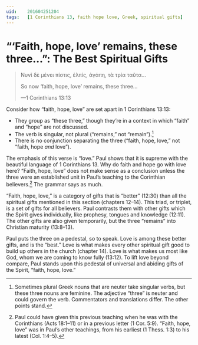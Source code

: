 ```yaml
---
uid:	201604251204
tags:	[1 Corinthians 13, faith hope love, Greek, spiritual gifts]
---
```


# “‘Faith, hope, love’ remains, these three…”: The Best Spiritual Gifts

> <span lang="el">Νυνὶ δὲ μένει πίστις, ἐλπίς, ἀγάπη, τὰ τρία ταῦτα</span>…
> 
> So now ‘faith, hope, love’ remains, these three…
> 
> —1 Corinthians 13:13

Consider how “faith, hope, love” are set apart in 1 Corinthians 13:13:

- They group as “these three,” though they’re in a context in which “faith” and “hope” are not discussed.
- The verb is singular, not plural (“remains,” not “remain”).[^1]
- There is no conjunction separating the three (“faith, hope, love,” not “faith, hope *and* love”).

The emphasis of this verse is “love.” Paul shows that it is supreme with the beautiful language of 1 Corinthians 13. Why do faith and hope go with love here? “Faith, hope, love” does not make sense as a conclusion unless the three were an established unit in Paul’s teaching to the Corinthian believers.[^2] The grammar says as much.

“Faith, hope, love,” is a category of gifts that is “better” (12:30) than all the spiritual gifts mentioned in this section (chapters 12–14). This triad, or triplet, is a set of gifts for all believers. Paul contrasts them with other gifts which the Spirit gives individually, like prophesy, tongues and knowledge (12:11). The other gifts are also given temporarily, but the three “remains” into Christian maturity (13:8–13).

Paul puts the three on a pedestal, so to speak. Love is among these better gifts, and is the “best.” Love is what makes every other spiritual gift good to build up others in the church (chapter 14). Love is what makes us most like God, whom we are coming to know fully (13:12). To lift love beyond compare, Paul stands upon this pedestal of universal and abiding gifts of the Spirit, “faith, hope, love.”

[^1]:	Sometimes plural Greek nouns that are neuter take singular verbs, but these three nouns are feminine. The adjective “three” is neuter and could govern the verb. Commentators and translations differ. The other points stand.

[^2]:	Paul could have given this previous teaching when he was with the Corinthians (Acts 18:1–11) or in a previous letter (1 Cor. 5:9). “Faith, hope, love” was in Paul’s other teachings, from his earliest (1 Thess. 1:3) to his latest (Col. 1:4–5).
